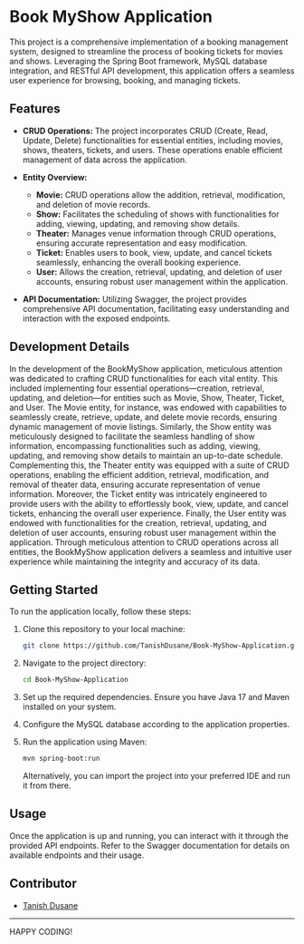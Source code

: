 # Book MyShow Application

This project is a comprehensive implementation of a booking management system, designed to streamline the process of booking tickets for movies and shows. Leveraging the Spring Boot framework, MySQL database integration, and RESTful API development, this application offers a seamless user experience for browsing, booking, and managing tickets.

## Features
- **CRUD Operations:** The project incorporates CRUD (Create, Read, Update, Delete) functionalities for essential entities, including movies, shows, theaters, tickets, and users. These operations enable efficient management of data across the application.

- **Entity Overview:**
  - **Movie:** CRUD operations allow the addition, retrieval, modification, and deletion of movie records.
  - **Show:** Facilitates the scheduling of shows with functionalities for adding, viewing, updating, and removing show details.
  - **Theater:** Manages venue information through CRUD operations, ensuring accurate representation and easy modification.
  - **Ticket:** Enables users to book, view, update, and cancel tickets seamlessly, enhancing the overall booking experience.
  - **User:** Allows the creation, retrieval, updating, and deletion of user accounts, ensuring robust user management within the application.

- **API Documentation:** Utilizing Swagger, the project provides comprehensive API documentation, facilitating easy understanding and interaction with the exposed endpoints.

## Development Details
In the development of the BookMyShow application, meticulous attention was dedicated to crafting CRUD functionalities for each vital entity. This included implementing four essential operations—creation, retrieval, updating, and deletion—for entities such as Movie, Show, Theater, Ticket, and User. The Movie entity, for instance, was endowed with capabilities to seamlessly create, retrieve, update, and delete movie records, ensuring dynamic management of movie listings. Similarly, the Show entity was meticulously designed to facilitate the seamless handling of show information, encompassing functionalities such as adding, viewing, updating, and removing show details to maintain an up-to-date schedule. Complementing this, the Theater entity was equipped with a suite of CRUD operations, enabling the efficient addition, retrieval, modification, and removal of theater data, ensuring accurate representation of venue information. Moreover, the Ticket entity was intricately engineered to provide users with the ability to effortlessly book, view, update, and cancel tickets, enhancing the overall user experience. Finally, the User entity was endowed with functionalities for the creation, retrieval, updating, and deletion of user accounts, ensuring robust user management within the application. Through meticulous attention to CRUD operations across all entities, the BookMyShow application delivers a seamless and intuitive user experience while maintaining the integrity and accuracy of its data.

## Getting Started
To run the application locally, follow these steps:
1. Clone this repository to your local machine:
   
   ```bash
   git clone https://github.com/TanishDusane/Book-MyShow-Application.git
   ```
3. Navigate to the project directory:
   
   ```bash
   cd Book-MyShow-Application
   ```
5. Set up the required dependencies. Ensure you have Java 17 and Maven installed on your system.
6. Configure the MySQL database according to the application properties.
7. Run the application using Maven:
   
   ```bash
   mvn spring-boot:run
   ```
   Alternatively, you can import the project into your preferred IDE and run it from there.

## Usage
Once the application is up and running, you can interact with it through the provided API endpoints. Refer to the Swagger documentation for details on available endpoints and their usage.

## Contributor
- [Tanish Dusane](https://github.com/TanishDusane/TanishDusane)

------

  HAPPY CODING!
